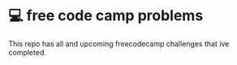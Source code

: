 # 💻 free code camp problems
This repo has all and upcoming freecodecamp challenges that ive completed.
